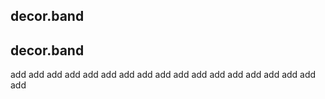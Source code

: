 ## decor.band
## decor.band
add
add
add
add
add
add
add
add
add
add
add
add
add
add
add
add
add
add
